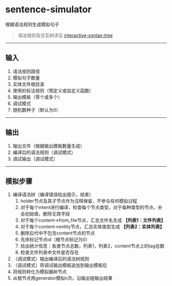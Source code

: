 # sentence-simulator
根据语法规则生成模拟句子
> 语法规则及交互树详见 [interactive-syntax-tree](https://wzyjerry.github.io/interactive-syntax-tree/)
---
## 输入
1. 语法规则路径
2. 模拟句子数量
3. 实体文件根目录
4. 使用的标注规则（预定义或自定义函数）
5. 输出模板（零个或多个）
6. 调试模式
7. 随机数种子（默认为0）
---
## 输出
1. 输出文件（根据输出模板数量生成）
2. 编译后的语法规则（调试模式）
3. 调试输出（调试模式）
---
## 模拟步骤
1. 编译语法树（编译错误给出提示，结束）
    1. holder节点及其子节点作为注释保留，不参与任何模拟过程
    2. 对于每个intent进行编译，检查每个节点类型，对于每种类型的节点，补全初始值，删除无效字段
    3. 对于每个content->from_file节点，汇总文件名生成 **【列表1：文件列表】**
    4. 对于每个content->entity节点，汇总实体类型生成 **【列表2：实体列表】**
    5. 删除后代中不包含content节点的节点
    6. 先序标记节点id（根节点标记为0）
    7. 给出统计信息：各类节点总数，列表1，列表2，content节点上的tag总数
    8. 检查文件列表中文件是否存在
2. （调试模式）输出编译后的语法树规则
3. （调试模式）将调试输出模板追加到输出模板后
3. 将规则转化为模拟器树节点
4. 从根节点用generator模拟n次，沿输出链输出结果